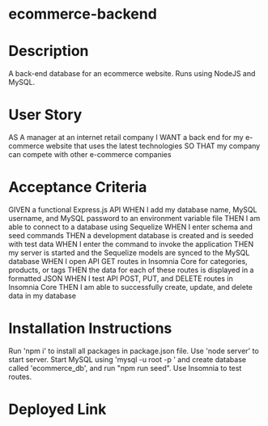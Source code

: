 # ecommerce-backend

# Description

A back-end database for an ecommerce website. Runs using NodeJS and MySQL. 

# User Story

AS A manager at an internet retail company
I WANT a back end for my e-commerce website that uses the latest technologies
SO THAT my company can compete with other e-commerce companies

# Acceptance Criteria

GIVEN a functional Express.js API
WHEN I add my database name, MySQL username, and MySQL password to an environment variable file
THEN I am able to connect to a database using Sequelize
WHEN I enter schema and seed commands
THEN a development database is created and is seeded with test data
WHEN I enter the command to invoke the application
THEN my server is started and the Sequelize models are synced to the MySQL database
WHEN I open API GET routes in Insomnia Core for categories, products, or tags
THEN the data for each of these routes is displayed in a formatted JSON
WHEN I test API POST, PUT, and DELETE routes in Insomnia Core
THEN I am able to successfully create, update, and delete data in my database


# Installation Instructions

Run 'npm i' to install all packages in package.json file. Use 'node server' to start server. Start MySQL using 'mysql -u root -p ' and create database called 'ecommerce_db', and run "npm run seed". Use Insomnia to test routes.

# Deployed Link

